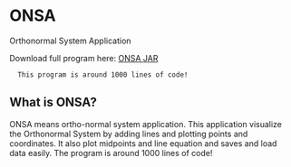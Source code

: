 # ONSA
Orthonormal System Application

Download full program here: [ONSA JAR](http://bit.ly/ONSAFile)

      This program is around 1000 lines of code!
What is ONSA?
-------------
  ONSA means ortho-normal system application. This application visualize the Orthonormal System by adding lines and plotting points and coordinates. It also plot midpoints and line equation and saves and load data easily.
The program is around 1000 lines of code!
